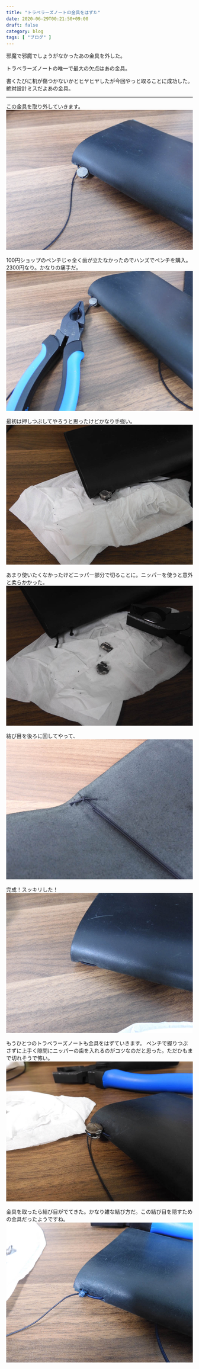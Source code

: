 ```yaml
---
title: "トラベラーズノートの金具をはずた"
date: 2020-06-29T00:21:50+09:00
draft: false
category: blog
tags: [ "ブログ" ]
---
```

邪魔で邪魔でしょうがなかったあの金具を外した。  

<!--more-->

トラベラーズノートの唯一で最大の欠点はあの金具。  

書くたびに机が傷つかないかとヒヤヒヤしたが今回やっと取ることに成功した。絶対設計ミスだよあの金具。  
- - - 

この金具を取り外していきます。  
![1](img/1.jpg)  
  
100円ショップのペンチじゃ全く歯が立たなかったのでハンズでペンチを購入。2300円なり。かなりの痛手だ。  
![2](img/2.jpg)  
  
最初は押しつぶしてやろうと思ったけどかなり手強い。  
![3](img/3.jpg)  
  
あまり使いたくなかったけどニッパー部分で切ることに。ニッパーを使うと意外と柔らかかった。  
![4](img/4.jpg)  
  
結び目を後ろに回してやって、  
![5](img/5.jpg)  
  
完成！スッキリした！
![6](img/6.jpg)  
  
もうひとつのトラベラーズノートも金具をはずていきます。 ペンチで握りつぶさずに上手く隙間にニッパーの歯を入れるのがコツなのだと思った。ただひもまで切れそうで怖い。  
![7](img/7.jpg)  
  
金具を取ったら結び目がでてきた。かなり雑な結び方だ。この結び目を隠すための金具だったようですね。
![8](img/8.jpg)  
  


